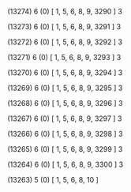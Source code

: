 (13274) 6 (0) [ 1, 5, 6, 8, 9, 3290 ] 3 


(13273) 6 (0) [ 1, 5, 6, 8, 9, 3291 ] 3 


(13272) 6 (0) [ 1, 5, 6, 8, 9, 3292 ] 3 


(13271) 6 (0) [ 1, 5, 6, 8, 9, 3293 ] 3 


(13270) 6 (0) [ 1, 5, 6, 8, 9, 3294 ] 3 


(13269) 6 (0) [ 1, 5, 6, 8, 9, 3295 ] 3 


(13268) 6 (0) [ 1, 5, 6, 8, 9, 3296 ] 3 


(13267) 6 (0) [ 1, 5, 6, 8, 9, 3297 ] 3 


(13266) 6 (0) [ 1, 5, 6, 8, 9, 3298 ] 3 


(13265) 6 (0) [ 1, 5, 6, 8, 9, 3299 ] 3 


(13264) 6 (0) [ 1, 5, 6, 8, 9, 3300 ] 3 


(13263) 5 (0) [ 1, 5, 6, 8, 10 ]  

